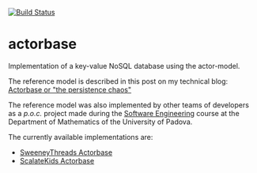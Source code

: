 [![Build Status](https://travis-ci.org/rcardin/actorbase.svg?branch=master)](https://travis-ci.org/rcardin/actorbase)
# actorbase
Implementation of a key-value NoSQL database using the actor-model.

The reference model is described in this post on my technical blog:
[Actorbase or "the persistence chaos"](http://rcardin.github.io/database/actor-model/reactive/akka/scala/2016/02/07/actorbase-or-the-persistence-chaos.html)

The reference model was also implemented by other teams of developers as
a *p.o.c.* project made during the [Software Engineering](http://www.math.unipd.it/~tullio/IS-1/2015/Progetto/C1.pdf)
course at the Department of Mathematics of the University of Padova.

The currently available implementations are:

 - [SweeneyThreads Actorbase](http://sweeneythreads.github.io/actorbase/)
 - [ScalateKids Actorbase](https://github.com/ScalateKids/Actorbase)
